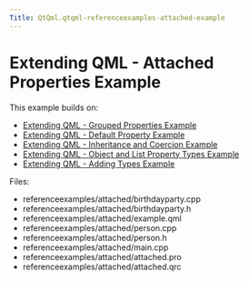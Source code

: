 ```yaml
---
Title: QtQml.qtqml-referenceexamples-attached-example
---
```

        
Extending QML - Attached Properties Example
===========================================

<span class="subtitle"></span>
<span id="details"></span>
This example builds on:

-   [Extending QML - Grouped Properties Example](https://developer.ubuntu.comapps/qml/sdk-15.04.5/QtQml.referenceexamples-grouped/)
-   [Extending QML - Default Property Example](https://developer.ubuntu.comapps/qml/sdk-15.04.5/QtQml.referenceexamples-default/)
-   [Extending QML - Inheritance and Coercion Example](https://developer.ubuntu.comapps/qml/sdk-15.04.5/QtQml.referenceexamples-coercion/)
-   [Extending QML - Object and List Property Types Example](https://developer.ubuntu.comapps/qml/sdk-15.04.5/QtQml.referenceexamples-properties/)
-   [Extending QML - Adding Types Example](https://developer.ubuntu.comapps/qml/sdk-15.04.5/QtQml.referenceexamples-adding/)

Files:

-   referenceexamples/attached/birthdayparty.cpp
-   referenceexamples/attached/birthdayparty.h
-   referenceexamples/attached/example.qml
-   referenceexamples/attached/person.cpp
-   referenceexamples/attached/person.h
-   referenceexamples/attached/main.cpp
-   referenceexamples/attached/attached.pro
-   referenceexamples/attached/attached.qrc

